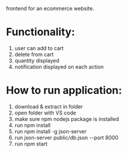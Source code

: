 frontend for an ecommerce website.

# Functionality:
1) user can add to cart
2) delete from cart
3) quantity displayed 
4) notification displayed on each action

# How to run application:
1) download & extract in folder 
2) open folder with VS code 
3) make sure npm nodejs package is installed 
4) run npm install 
5) run npm install -g json-server
6) run json-server public/db.json --port 8000
7) run npm start
